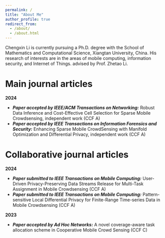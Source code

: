 ```yaml
---
permalink: /
title: "About Me"
author_profile: true
redirect_from: 
  - /about/
  - /about.html
---
```




Chengxin Li is currently pursuing a Ph.D. degree with the School of Mathematics and Computational Science, Xiangtan University, China. His research of interests are in the areas of mobile computing, information security, and
Internet of Things. advised by Prof. Zhetao Li.

Main journal articles
======
**2024**  
* ***Paper accepted by IEEE/ACM Transactions on Networking:*** Robust Data Inference and Cost-Effective Cell Selection for Sparse Mobile Crowdsensing, independent work (CCF A)
* ***Paper accepted by IEEE Transactions on Information Forensics and Security:*** Enhancing Sparse Mobile CrowdSensing with Manifold Optimization and Differential Privacy, independent work (CCF A)


Collaborative journal articles
======
**2024** 
* ***Paper submitted to IEEE Transactions on Mobile Computing:*** User-Driven Privacy-Preserving Data Streams Release for Multi-Task Assignment in Mobile Crowdsensing (CCF A)
* ***Paper submitted to IEEE Transactions on Mobile Computing:*** Pattern-sensitive Local Differential Privacy for Finite-Range Time-series Data in Mobile Crowdsensing (CCF A)

**2023** 
* ***Paper accepted by Ad Hoc Networks:*** A novel coverage-aware task allocation scheme in Cooperative Mobile Crowd Sensing (CCF C)
